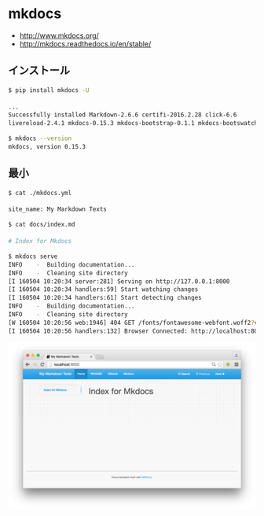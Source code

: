 # mkdocs 

- http://www.mkdocs.org/
- http://mkdocs.readthedocs.io/en/stable/

## インストール

~~~bash
$ pip install mkdocs -U

...
Successfully installed Markdown-2.6.6 certifi-2016.2.28 click-6.6
livereload-2.4.1 mkdocs-0.15.3 mkdocs-bootstrap-0.1.1 mkdocs-bootswatch-0.4.0 six-1.10.0
~~~

~~~bash
$ mkdocs --version
mkdocs, version 0.15.3
~~~

## 最小

~~~bash
$ cat ./mkdocs.yml

site_name: My Markdown Texts
~~~

~~~bash
$ cat docs/index.md

# Index for Mkdocs
~~~

~~~bash
$ mkdocs serve
INFO    -  Building documentation...
INFO    -  Cleaning site directory
[I 160504 10:20:34 server:281] Serving on http://127.0.0.1:8000
[I 160504 10:20:34 handlers:59] Start watching changes
[I 160504 10:20:34 handlers:61] Start detecting changes
INFO    -  Building documentation...
INFO    -  Cleaning site directory
[W 160504 10:20:56 web:1946] 404 GET /fonts/fontawesome-webfont.woff2?v=4.5.0 (127.0.0.1) 2.10ms
[I 160504 10:20:56 handlers:132] Browser Connected: http://localhost:8000/
~~~

![mkdocs.png](mkdocs.png)
